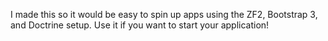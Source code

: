 I made this so it would be easy to spin up apps using the ZF2, Bootstrap 3, and Doctrine setup. Use it if you want to start your application!
